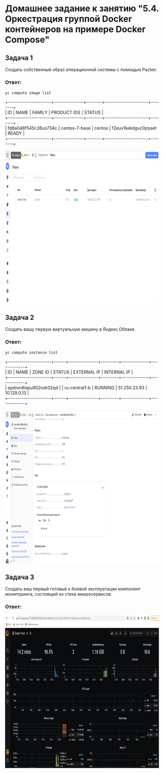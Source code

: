 # Домашнее задание к занятию "5.4. Оркестрация группой Docker контейнеров на примере Docker Compose"


## Задача 1

Создать собственный образ операционной системы с помощью Packer.

### Ответ:  
```
yc compute image list
```  
+----------------------+---------------+--------+----------------------+--------+  
|          ID          |     NAME      | FAMILY |     PRODUCT IDS      | STATUS |  
+----------------------+---------------+--------+----------------------+--------+  
| fd8a048f545c36us734c | centos-7-base | centos | f2euv1kekdgvc0jrpaet | READY  |  
+----------------------+---------------+--------+----------------------+--------+  
  
<p align="center">
  <img width="800" height="500" src="./assets/1.png">
</p>

## Задача 2

Создать вашу первую виртуальную машину в Яндекс.Облаке.


### Ответ:  
```
yc compute instance list
```
+----------------------+------+---------------+---------+--------------+-------------+  
|          ID          | NAME |    ZONE ID    | STATUS  | EXTERNAL IP  | INTERNAL IP |  
+----------------------+------+---------------+---------+--------------+-------------+  
| epdnm6iqsu902odr02qd |      | ru-central1-b | RUNNING | 51.250.23.93 | 10.129.0.13 |  
+----------------------+------+---------------+---------+--------------+-------------+  

<p align="center">
  <img width="800" height="500" src="./assets/2.png">
</p>

## Задача 3

Создать ваш первый готовый к боевой эксплуатации компонент мониторинга, состоящий из стека микросервисов.

### Ответ:  
<p align="center">
  <img width="800" height="500" src="./assets/3.png">
</p>
